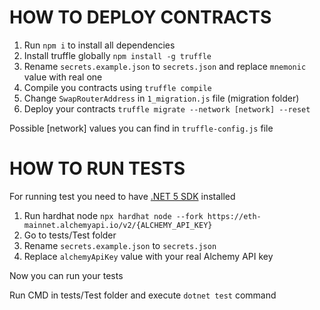 # HOW TO DEPLOY CONTRACTS

1. Run ```npm i``` to install all dependencies
2. Install truffle globally ```npm install -g truffle```
3. Rename ```secrets.example.json``` to ```secrets.json``` and replace ```mnemonic``` value with real one
4. Compile you contracts using ```truffle compile```
5. Change ```SwapRouterAddress``` in ```1_migration.js``` file (migration folder)
6. Deploy your contracts
    ```truffle migrate --network [network] --reset```

Possible \[network\] values you can find in ```truffle-config.js``` file

# HOW TO RUN TESTS

For running test you need to have [.NET 5 SDK](https://dotnet.microsoft.com/download/dotnet/5.0) installed 

1. Run hardhat node ```npx hardhat node --fork https://eth-mainnet.alchemyapi.io/v2/{ALCHEMY_API_KEY}``` 
2. Go to tests/Test folder
3. Rename ```secrets.example.json``` to ```secrets.json```
4. Replace ```alchemyApiKey``` value with your real Alchemy API key

Now you can run your tests

Run CMD in tests/Test folder and execute ```dotnet test``` command